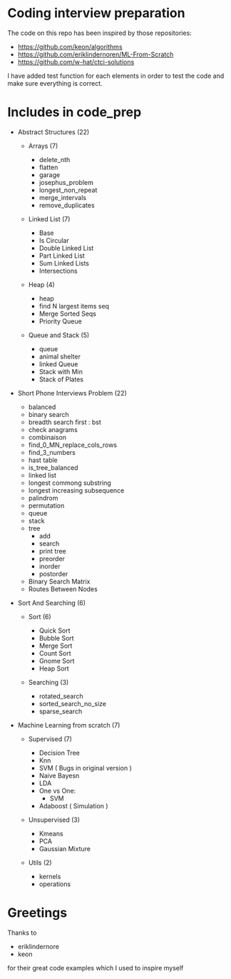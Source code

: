 # Coding interview preparation

The code on this repo has been inspired by those repositories:
  - https://github.com/keon/algorithms 
  - https://github.com/eriklindernoren/ML-From-Scratch
  - https://github.com/w-hat/ctci-solutions
  
I have added test function for each elements in order to test the code and make sure everything is correct.

# Includes in code_prep

  - Abstract Structures (22)
    - Arrays (7)
      - delete_nth
      - flatten
      - garage
      - josephus_problem
      - longest_non_repeat
      - merge_intervals
      - remove_duplicates

    - Linked List (7)
      - Base
      - Is Circular
      - Double Linked List
      - Part Linked List
      - Sum Linked Lists
      - Intersections

    - Heap (4)
      - heap
      - find N largest items seq
      - Merge Sorted Seqs
      - Priority Queue

    - Queue and Stack (5)
      - queue
      - animal shelter
      - linked Queue
      - Stack with Min
      - Stack of Plates
    
  - Short Phone Interviews Problem (22)
    - balanced
    - binary search
    - breadth search first : bst
    - check anagrams
    - combinaison
    - find_0_MN_replace_cols_rows
    - find_3_numbers 
    - hast table
    - is_tree_balanced
    - linked list
    - longest commong substring
    - longest increasing subsequence
    - palindrom
    - permutation
    - queue
    - stack
    - tree
      - add
      - search
      - print tree
      - preorder
      - inorder
      - postorder
    - Binary Search Matrix
    - Routes Between Nodes
    
  - Sort And Searching (6)
  
    - Sort (6)
      - Quick Sort
      - Bubble Sort
      - Merge Sort
      - Count Sort
      - Gnome Sort
      - Heap Sort
      
    - Searching (3)
      - rotated_search
      - sorted_search_no_size 
      - sparse_search
    
  - Machine Learning from scratch (7)
  
    - Supervised (7)
      - Decision Tree
      - Knn
      - SVM ( Bugs in original version )
      - Naive Bayesn
      - LDA
      - One vs One:
        - SVM
      - Adaboost ( Simulation )
      
    - Unsupervised (3)
      - Kmeans
      - PCA
      - Gaussian Mixture
      
    - Utils (2)
      - kernels
      - operations

# Greetings

Thanks to 
  - eriklindernore
  - keon

for their great code examples which I used to inspire myself
